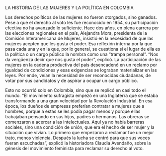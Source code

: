 LA HISTORIA DE LAS MUJERES Y LA POLÍTICA EN COLOMBIA

Los derechos políticos de las mujeres no fueron otorgados, sino ganados. Pese a que el derecho al voto les fue reconocido en 1954, su participación efectiva no ha avanzado lo suficiente.
Hace dos años, en plena carrera por las elecciones regionales en el país, Alejandra Mora, presidenta de la Comisión Interamericana de Mujeres,
insistió en la necesidad de que las mujeres acepten que les gusta el poder. 
Esa reflexión interna por la que pasa cada una y en la que, por lo general, se cuestiona si el lugar de ella es la política o un cargo público la nombra como una “trampa personal”.
“Nos da vergüenza decir que nos gusta el poder”, explicó.
La participación de las mujeres en la cadena productiva del país desencadenó en un reclamo por igualdad de condiciones y esas exigencias se lograban materializar en las leyes.
Por ende, veían la necesidad de ser reconocidas ciudadanas, de votar por sus candidatos y de aspirar a ocupar un cargo público.

Esto no ocurrió solo en Colombia, sino que se replicó en casi todo el mundo. “El movimiento sufragista empezó en una Inglaterra que se estaba transformando a una gran velocidad por la Revolución Industrial.
En esa época, los dueños de empresas preferían contratar a mujeres que a hombres, porque a estas se les podía pagar menos y porque ellas trabajaban pensando en sus hijos, padres o hermanos.
Las obreras se comenzaron a acercar a las intelectuales. Aquí ya no había barreras sociales, sino una condición de unión, que era el hecho de ser mujer y la situación que vivían.
Lo primero que empezaron a reclamar fue un mejor trato, menos violencia. Después la lucha se centró para que sus voces fueran escuchadas”,
explicó la historiadora Claudia Avendaño, sobre la génesis del movimiento feminista para reclamar su derecho al voto.
